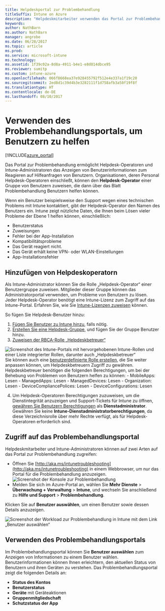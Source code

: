 ```yaml
---
title: Helpdeskportal zur Problembehandlung
titleSuffix: Intune on Azure
description: "Helpdeskmitarbeiter verwenden das Portal zur Problembehandlung, um die technischen Problemen der Benutzer zu lösen."
keywords: 
author: NathBarn
ms.author: NathBarn
manager: angrobe
ms.date: 06/28/2017
ms.topic: article
ms.prod: 
ms.service: microsoft-intune
ms.technology: 
ms.assetid: 1f39c02a-8d8a-4911-b4e1-e8d014dbce95
ms.reviewer: sumitp
ms.custom: intune-azure
ms.openlocfilehash: 066f8668ea37e928455792f512e4e337a1f19c20
ms.sourcegitcommit: 2ed8d1c39d4b3e3282111f1d758afb3a50f19f8f
ms.translationtype: HT
ms.contentlocale: de-DE
ms.lasthandoff: 08/10/2017
---
```

# <a name="use-the-troubleshooting-portal-to-help-users"></a>Verwenden des Problembehandlungsportals, um Benutzern zu helfen

[!INCLUDE[azure_portal](./includes/azure_portal.md)]

Das Portal zur Problembehandlung ermöglicht Helpdesk-Operatoren und Intune-Administratoren das Anzeigen von Benutzerinformationen zum Reagieren auf Hilfeanfragen von Benutzern. Organisationen, deren Personal Helpdesk-Operatoren einschließt, können den **Helpdesk-Operator** einer Gruppe von Benutzern zuweisen, die dann über das Blatt Problembehandlung Benutzern helfen können.

Wenn ein Benutzer beispielsweise den Support wegen eines technischen Problems mit Intune kontaktiert, gibt der Helpdesk-Operator den Namen des Benutzers ein. Intune zeigt nützliche Daten, die Ihnen beim Lösen vieler Probleme der Ebene 1 helfen können, einschließlich:
- Benutzerstatus
- Zuweisungen
- Fehler bei der App-Installation
- Kompatibilitätsprobleme
- Das Gerät reagiert nicht.
-   Das Gerät erhält keine VPN- oder WLAN-Einstellungen
-   App-Installationsfehler

## <a name="add-help-desk-operators"></a>Hinzufügen von Helpdeskoperatorn
Als Intune-Administrator können Sie die Rolle „Helpdesk-Operator“ einer Benutzergruppe zuweisen. Mitglieder dieser Gruppe können das Administratorportal verwenden, um Probleme von Benutzern zu lösen. Jeder Helpdesk-Operator benötigt eine Intune-Lizenz zum Zugriff auf das Intune-Portal. Erfahren Sie, wie Sie [Intune-Lizenzen zuweisen](licenses-assign.md) können.

So fügen Sie Helpdesk-Benutzer hinzu:
1. [Fügen Sie Benutzer zu Intune hinzu](users-add.md), falls nötig.
2. [Erstellen Sie eine Helpdesk-Gruppe](groups-add.md), und fügen Sie der Gruppe Benutzer hinzu.
3. [Zuweisen der RBCA-Rolle „Helpdeskbetreuer“](role-based-access-control.md#built-in-roles)

  ![Screenshot des Intune-Portals mit hervorgehobenen Intune-Rollen und einer Liste integrierter Rollen, darunter auch „Helpdeskbetreuer“](./media/help-desk-user-add.png) Sie können auch eine [benutzerdefinierte Rolle erstellen](role-based-access-control.md#custom-roles), die Sie weiter anpassen können, um Helpdeskbetreuern Zugriff zu gewähren.  Helpdeskbetreuer benötigen die folgenden Berechtigungen, um bei der Behebung von Problemen von Benutzern helfen zu können:
    - MobileApps: Lesen
    - ManagedApps: Lesen
    - ManagedDevices: Lesen
    - Organization: Lesen
    - DeviceCompliancePolices: Lesen
    - DeviceConfigurations: Lesen

4. Um Helpdesk-Operatoren Berechtigungen zuzuweisen, um die Dienstintegrität anzuzeigen und Support-Tickets für Intune zu öffnen, [gewähren Sie Benutzern Berechtigungen](https://docs.microsoft.com/azure/active-directory/active-directory-users-assign-role-azure-portal) als **Dienstadministrator**. Gewähren Sie keine **Intune-Dienstadministratorberechtigungen**, da diese Verzeichnisrolle über mehr Rechte verfügt, als für Helpdesk-Operatoren erforderlich sind.

## <a name="access-the-troubleshooting-portal"></a>Zugriff auf das Problembehandlungsportal

Helpdeskmitarbeiter und Intune-Administratoren können auf zwei Arten auf das Portal zur Problembehandlung zugreifen:
- Öffnen Sie [http://aka.ms/intunetroubleshooting](http://aka.ms/intunetroubleshooting) in einem Webbrowser, um nur das Portal für die Problembehandlung anzuzeigen.
  ![Screenshot der Konsole zur Problembehandlung](./media/help-desk-console.png)
- Melden Sie sich im Azure-Portal an, wählen Sie **Mehr Dienste** > **Überwachung + Verwaltung** > **Intune**, und wechseln Sie anschließend zu **Hilfe und Support** > **Problembehandlung**.

Klicken Sie auf **Benutzer auswählen**, um einen Benutzer sowie dessen Details anzuzeigen.

![Screenshot der Workload zur Problembehandlung in Intune mit dem Link „Benutzer auswählen“](media/help-desk-user.png)

## <a name="use-the-troubleshooting-portal"></a>Verwenden des Problembehandlungsportals

Im Problembehandlungsportal können Sie **Benutzer auswählen** zum Anzeigen von Informationen zu einem Benutzer wählen. Benutzerinformationen können Ihnen erleichtern, den aktuellen Status von Benutzern und ihren Geräten zu verstehen. Das Problembehandlungsportal zeigt die folgenden Details an:
- **Status des Kontos**
- **Benutzerstatus**
- **Geräte** mit Geräteaktionen
- **Gruppenmitgliedschaft**
- **Schutzstatus der App**
